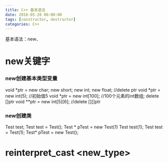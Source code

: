 ```yaml
---
title: C++ 基本语法
date: 2016-05-28 00:00:00
tags: [constructor, destructor]
categories: C++
---
```



基本语法：new、


# new关键字
### new创建基本类型变量
void *ptr  = new char; new short; new int; new float; //delete ptr
void *ptr  = new int(5);    //初始值5
void *ptr  = new int[100];  //100个元素的int数组;   delete []ptr
void **ptr = new int[5][6]; //delete [][]ptr

### new创建类
Test test;    Test test = Test();  Test * pTest = new Test(1)
Test test(1); Test test = Test(1); Test* pTest = new Test(); 


# reinterpret_cast <new_type> 


